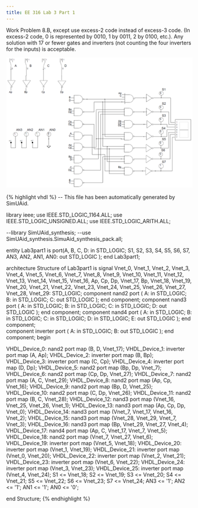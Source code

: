 ```yaml
---
title: EE 316 Lab 3 Part 1
---
```

Work Problem 8.B, except use excess-2 code instead of excess-3 code. (In excess-2 code, 0 is represented by 0010, 1 by 0011, 2 by 0100, etc.). Any solution with 17 or fewer gates and inverters (not counting the four inverters for the inputs) is acceptable.

<img src="/images/ee316-lab3part1.PNG" class="blur">

{% highlight vhdl %}
-- This file has been automatically generated by SimUAid.

library ieee;
use IEEE.STD_LOGIC_1164.ALL;
use IEEE.STD_LOGIC_UNSIGNED.ALL;
use IEEE.STD_LOGIC_ARITH.ALL;

--library SimUAid_synthesis;
--use SimUAid_synthesis.SimuAid_synthesis_pack.all;

entity Lab3part1 is
port(A, B, C, D: in STD_LOGIC;
    S1, S2, S3, S4, S5, S6, S7, AN3, AN2, AN1, 
    AN0: out STD_LOGIC
    );
end Lab3part1;

architecture Structure of Lab3part1 is
	signal 
    Vnet_0, Vnet_1, Vnet_2, Vnet_3, Vnet_4, Vnet_5, Vnet_6, Vnet_7, Vnet_8, Vnet_9, 
    Vnet_10, Vnet_11, Vnet_12, Vnet_13, Vnet_14, Vnet_15, Vnet_16, Ap, Cp, Dp, 
    Vnet_17, Bp, Vnet_18, Vnet_19, Vnet_20, Vnet_21, Vnet_22, Vnet_23, Vnet_24, Vnet_25, 
    Vnet_26, Vnet_27, Vnet_28, Vnet_29: STD_LOGIC;
        component nand2
        port (
                A: in STD_LOGIC;
                B: in STD_LOGIC;
                C: out STD_LOGIC
        );
        end component;
        component nand3
        port (
                A: in STD_LOGIC;
                B: in STD_LOGIC;
                C: in STD_LOGIC;
                D: out STD_LOGIC
        );
        end component;
        component nand4
        port (
                A: in STD_LOGIC;
                B: in STD_LOGIC;
                C: in STD_LOGIC;
                D: in STD_LOGIC;
                E: out STD_LOGIC
        );
        end component;	
        component inverter
        port (
                A: in STD_LOGIC;
                B: out STD_LOGIC
        );
        end component;
begin

VHDL_Device_0: nand2 port map (B, D, Vnet_17);
VHDL_Device_1: inverter port map (A, Ap);
VHDL_Device_2: inverter port map (B, Bp);
VHDL_Device_3: inverter port map (C, Cp);
VHDL_Device_4: inverter port map (D, Dp);
VHDL_Device_5: nand2 port map (Bp, Dp, Vnet_7);
VHDL_Device_6: nand2 port map (Cp, Dp, Vnet_27);
VHDL_Device_7: nand2 port map (A, C, Vnet_29);
VHDL_Device_8: nand2 port map (Ap, Cp, Vnet_16);
VHDL_Device_9: nand2 port map (Bp, D, Vnet_25);
VHDL_Device_10: nand2 port map (C, Dp, Vnet_26);
VHDL_Device_11: nand2 port map (B, C, Vnet_28);
VHDL_Device_12: nand3 port map (Vnet_16, Vnet_25, Vnet_26, Vnet_1);
VHDL_Device_13: nand3 port map (Ap, Cp, Dp, Vnet_0);
VHDL_Device_14: nand3 port map (Vnet_7, Vnet_17, Vnet_16, Vnet_2);
VHDL_Device_15: nand3 port map (Vnet_28, Vnet_29, Vnet_7, Vnet_3);
VHDL_Device_16: nand3 port map (Bp, Vnet_29, Vnet_27, Vnet_4);
VHDL_Device_17: nand4 port map (Ap, C, Vnet_17, Vnet_7, Vnet_5);
VHDL_Device_18: nand2 port map (Vnet_7, Vnet_27, Vnet_6);
VHDL_Device_19: inverter port map (Vnet_5, Vnet_18);
VHDL_Device_20: inverter port map (Vnet_1, Vnet_19);
VHDL_Device_21: inverter port map (Vnet_0, Vnet_20);
VHDL_Device_22: inverter port map (Vnet_2, Vnet_21);
VHDL_Device_23: inverter port map (Vnet_6, Vnet_22);
VHDL_Device_24: inverter port map (Vnet_3, Vnet_23);
VHDL_Device_25: inverter port map (Vnet_4, Vnet_24);
S1 <= Vnet_18;
S2 <= Vnet_19;
S3 <= Vnet_20;
S4 <= Vnet_21;
S5 <= Vnet_22;
S6 <= Vnet_23;
S7 <= Vnet_24;
AN3 <= '1';
AN2 <= '1';
AN1 <= '1';
AN0 <= '0';

end Structure;
{% endhighlight %}